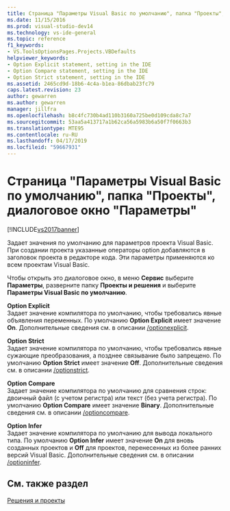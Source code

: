 ```yaml
---
title: Страница "Параметры Visual Basic по умолчанию", папка "Проекты", диалоговое окно "Параметры" | Документы Майкрософт
ms.date: 11/15/2016
ms.prod: visual-studio-dev14
ms.technology: vs-ide-general
ms.topic: reference
f1_keywords:
- VS.ToolsOptionsPages.Projects.VBDefaults
helpviewer_keywords:
- Option Explicit statement, setting in the IDE
- Option Compare statement, setting in the IDE
- Option Strict statement, setting in the IDE
ms.assetid: 2465cd9d-18b6-4c4a-b1ea-86dbab23fc79
caps.latest.revision: 23
author: gewarren
ms.author: gewarren
manager: jillfra
ms.openlocfilehash: b8c4fc730b4ad110b3160a725be0d109cda8c7a7
ms.sourcegitcommit: 53aa5a413717a1b62ca56a5983b6a50f7f0663b3
ms.translationtype: MTE95
ms.contentlocale: ru-RU
ms.lasthandoff: 04/17/2019
ms.locfileid: "59667931"
---
```

# <a name="visual-basic-defaults-projects-options-dialog-box"></a>Страница "Параметры Visual Basic по умолчанию", папка "Проекты", диалоговое окно "Параметры"
[!INCLUDE[vs2017banner](../../includes/vs2017banner.md)]

Задает значения по умолчанию для параметров проекта Visual Basic. При создании проекта указанные операторы option добавляются в заголовок проекта в редакторе кода. Эти параметры применяются ко всем проектам Visual Basic.  
  
 Чтобы открыть это диалоговое окно, в меню **Сервис** выберите **Параметры**, разверните папку **Проекты и решения** и выберите **Параметры Visual Basic по умолчанию**.  
  
 **Option Explicit**  
 Задает значение компилятора по умолчанию, чтобы требовались явные объявления переменных. По умолчанию **Option Explicit** имеет значение **On**. Дополнительные сведения см. в описании [/optionexplicit](http://msdn.microsoft.com/library/5d296ab3-bafe-4c4d-9887-78f162ed86c7).  
  
 **Option Strict**  
 Задает значение компилятора по умолчанию, чтобы требовались явные сужающие преобразования, а позднее связывание было запрещено. По умолчанию **Option Strict** имеет значение **Off**. Дополнительные сведения см. в описании [/optionstrict](http://msdn.microsoft.com/library/c7b10086-0fa4-49db-b3c8-4ae0db5957da).  
  
 **Option Compare**  
 Задает значение компилятора по умолчанию для сравнения строк: двоичный файл (с учетом регистра) или текст (без учета регистра). По умолчанию **Option Compare** имеет значение **Binary**. Дополнительные сведения см. в описании [/optioncompare](http://msdn.microsoft.com/library/7237b766-b44d-4cc5-9a3c-885348a7d9e4).  
  
 **Option Infer**  
 Задает значение компилятора по умолчанию для вывода локального типа. По умолчанию **Option Infer** имеет значение **On** для вновь созданных проектов и **Off** для проектов, перенесенных из более ранних версий Visual Basic. Дополнительные сведения см. в описании [/optioninfer](http://msdn.microsoft.com/library/f6c09db1-0553-464a-abe3-d4510c61d6ed).  
  
## <a name="see-also"></a>См. также раздел  
 [Решения и проекты](../../ide/solutions-and-projects-in-visual-studio.md)
